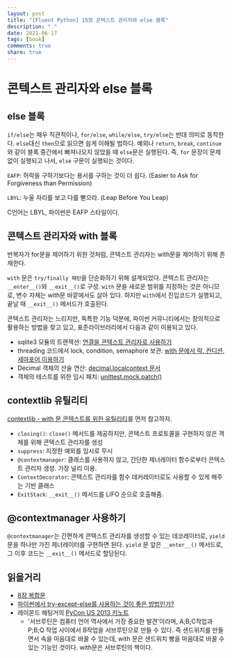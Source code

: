```yaml
---
layout: post
title: "[Fluent Python] 15장 콘텍스트 관리자와 else 블록"
description: " "
date: 2021-06-17
tags: [book]
comments: true
share: true
---
```


# 콘텍스트 관리자와 else 블록

## else 블록

`if/else`는 매우 직관적이나, `for/else`, `while/else`, `try/else`는 반대 의미로 동작한다. `else`대신 `then`으로 읽으면 쉽게 이해될 법하다. 예외나 `return`, `break`, `continue`와 같이 블록 중간에서 빠져나오지 않았을 때 `else`문은 실행된다. 즉, `for` 문장이 문제 없이 실행되고 나서, `else` 구문이 실행되는 것이다.

`EAFP`: 허락을 구하기보다는 용서를 구하는 것이 더 쉽다. (Easier to Ask for Forgiveness than Permission)

`LBYL`: 누울 자리를 보고 다를 뻗으라. (Leap Before You Leap)

C언어는 LBYL, 파이썬은 EAFP 스타일이다.

## 콘텍스트 관리자와 with 블록

반복자가 for문을 제어하기 위한 것처럼, 콘텍스트 관리자는 with문을 제어하기 위해 존재한다.

`with` 문은 `try/finally 패턴`을 단순화하기 위해 설계되었다. 콘텍스트 관리자는 `__enter__()`와 `__exit__()`로 구성.
`with` 문을 새로운 범위를 지정하는 것은 아니므로, 변수 자체는 with문 바깥에서도 살아 있다. 하지만 `with`에서 진입코드가 실행되고, 끝날 때 `__exit__()` 메서드가 호출된다.

콘텍스트 관리자는 느리지만, 독특한 기능 덕분에, 파이썬 커뮤니티에서는 창의적으로 활용하는 방법을 찾고 있고, 표준라이브러리에서 다음과 같이 이용되고 있다.

* sqlite3 모듈의 트랜잭션: [연결을 콘텍스트 관리자로 사용하기](http://bit.ly/1MM89PC)
* threading 코드에서 lock, condition, semaphore 보관: [with 문에서 락, 컨디션, 세마포어 이용하기](http://bit.ly/1MM8guy)
* Decimal 객체의 산술 연산: [decimal.localcontext 문서](http://bit.ly/1MM8eTw)
* 객체의 테스트를 위한 임시 패치: [unittest.mock.patch()](http://bit.ly/1MM8imk)

## contextlib 유틸리티

[contextlib - with 문 콘텍스트를 위한 유틸리티](http://bit.ly/1HGqZpJ)를 먼저 참고하자.

* `closing()`: `close()` 메서드를 제공하지만, 콘텍스트 프로토콜을 구현하지 않은 객체를 위해 콘텍스트 관리자를 생성
* `suppress`: 지정한 예외를 임시로 무시
* `@contextmanager`: 클래스를 사용하지 않고, 간단한 제너레이터 함수로부터 콘텍스트 관리자 생성. 가장 널리 이용.
* `ContextDecorator`: 콘텍스트 관리자를 함수 데커레이터로도 사용할 수 있게 해주는 기반 클래스
* `ExitStack`: `__exit__()` 메서드를 LIFO 순으로 호출해줌.

## @contextmanager 사용하기

`@contextmanager`는 간편하게 콘텍스트 관리자를 생성할 수 있는 데코레이터로, `yield`문을 하나만 가진 제너레이터를 구현하면 된다. `yield` 문 앞은 `__enter__()` 메서드로, 그 이후 코드는 `__exit__()` 메서드로 할당된다.

## 읽을거리

* [8장 복합문](http://bit.ly/1MMa1YB)
* [파이썬에서 try-except-else를 사용하는 것이 좋은 방법인가?](http://bit.ly/1MMa2Mp)
* 레이몬드 헤팅거의 [PyCon US 2013 키노트](http://bit.ly/1MM9pCm)
  * '서브루틴은 컴퓨터 언어 역사에서 가장 중요한 발견'이라며, A;B;C작업과 P;B;Q 작업 사이에서 B작업을 서브루틴으로 만들 수 있다. 즉 샌드위치를 만들면서 속을 마음대로 바꿀 수 있는데, with 문은 샌드위치 빵을 마음대로 바꿀 수 있는 기능인 것이다. with문은 서브루틴의 짝이다.